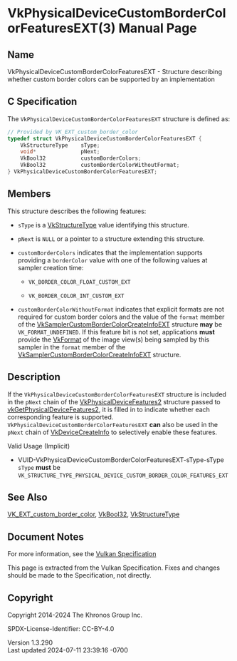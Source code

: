 # VkPhysicalDeviceCustomBorderColorFeaturesEXT(3) Manual Page

## Name

VkPhysicalDeviceCustomBorderColorFeaturesEXT - Structure describing
whether custom border colors can be supported by an implementation



## <a href="#_c_specification" class="anchor"></a>C Specification

The `VkPhysicalDeviceCustomBorderColorFeaturesEXT` structure is defined
as:

``` c
// Provided by VK_EXT_custom_border_color
typedef struct VkPhysicalDeviceCustomBorderColorFeaturesEXT {
    VkStructureType    sType;
    void*              pNext;
    VkBool32           customBorderColors;
    VkBool32           customBorderColorWithoutFormat;
} VkPhysicalDeviceCustomBorderColorFeaturesEXT;
```

## <a href="#_members" class="anchor"></a>Members

This structure describes the following features:

- `sType` is a [VkStructureType](https://registry.khronos.org/vulkan/specs/1.3-extensions/man/html/VkStructureType.html) value identifying
  this structure.

- `pNext` is `NULL` or a pointer to a structure extending this
  structure.

- <span id="features-customBorderColors"></span> `customBorderColors`
  indicates that the implementation supports providing a `borderColor`
  value with one of the following values at sampler creation time:

  - `VK_BORDER_COLOR_FLOAT_CUSTOM_EXT`

  - `VK_BORDER_COLOR_INT_CUSTOM_EXT`

- <span id="features-customBorderColorWithoutFormat"></span>
  `customBorderColorWithoutFormat` indicates that explicit formats are
  not required for custom border colors and the value of the `format`
  member of the
  [VkSamplerCustomBorderColorCreateInfoEXT](https://registry.khronos.org/vulkan/specs/1.3-extensions/man/html/VkSamplerCustomBorderColorCreateInfoEXT.html)
  structure **may** be `VK_FORMAT_UNDEFINED`. If this feature bit is not
  set, applications **must** provide the [VkFormat](https://registry.khronos.org/vulkan/specs/1.3-extensions/man/html/VkFormat.html) of
  the image view(s) being sampled by this sampler in the `format` member
  of the
  [VkSamplerCustomBorderColorCreateInfoEXT](https://registry.khronos.org/vulkan/specs/1.3-extensions/man/html/VkSamplerCustomBorderColorCreateInfoEXT.html)
  structure.

## <a href="#_description" class="anchor"></a>Description

If the `VkPhysicalDeviceCustomBorderColorFeaturesEXT` structure is
included in the `pNext` chain of the
[VkPhysicalDeviceFeatures2](https://registry.khronos.org/vulkan/specs/1.3-extensions/man/html/VkPhysicalDeviceFeatures2.html) structure
passed to
[vkGetPhysicalDeviceFeatures2](https://registry.khronos.org/vulkan/specs/1.3-extensions/man/html/vkGetPhysicalDeviceFeatures2.html), it is
filled in to indicate whether each corresponding feature is supported.
`VkPhysicalDeviceCustomBorderColorFeaturesEXT` **can** also be used in
the `pNext` chain of [VkDeviceCreateInfo](https://registry.khronos.org/vulkan/specs/1.3-extensions/man/html/VkDeviceCreateInfo.html) to
selectively enable these features.

Valid Usage (Implicit)

- <a href="#VUID-VkPhysicalDeviceCustomBorderColorFeaturesEXT-sType-sType"
  id="VUID-VkPhysicalDeviceCustomBorderColorFeaturesEXT-sType-sType"></a>
  VUID-VkPhysicalDeviceCustomBorderColorFeaturesEXT-sType-sType  
  `sType` **must** be
  `VK_STRUCTURE_TYPE_PHYSICAL_DEVICE_CUSTOM_BORDER_COLOR_FEATURES_EXT`

## <a href="#_see_also" class="anchor"></a>See Also

[VK_EXT_custom_border_color](https://registry.khronos.org/vulkan/specs/1.3-extensions/man/html/VK_EXT_custom_border_color.html),
[VkBool32](https://registry.khronos.org/vulkan/specs/1.3-extensions/man/html/VkBool32.html), [VkStructureType](https://registry.khronos.org/vulkan/specs/1.3-extensions/man/html/VkStructureType.html)

## <a href="#_document_notes" class="anchor"></a>Document Notes

For more information, see the <a
href="https://registry.khronos.org/vulkan/specs/1.3-extensions/html/vkspec.html#VkPhysicalDeviceCustomBorderColorFeaturesEXT"
target="_blank" rel="noopener">Vulkan Specification</a>

This page is extracted from the Vulkan Specification. Fixes and changes
should be made to the Specification, not directly.

## <a href="#_copyright" class="anchor"></a>Copyright

Copyright 2014-2024 The Khronos Group Inc.

SPDX-License-Identifier: CC-BY-4.0

Version 1.3.290  
Last updated 2024-07-11 23:39:16 -0700
